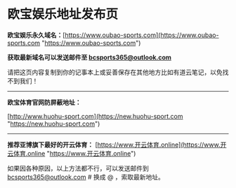 # 欧宝娱乐地址发布页
**欧宝娱乐永久域名：**[https://www.oubao-sports.com](https://www.oubao-sports.com "https://www.oubao-sports.com")

**获取最新域名可以发送邮件至 bcsports365@outlook.com**

请把这页内容复制到你的记事本上或妥善保存在其他地方比如有道云笔记，以免找不到我们！

------------

**欧宝体育官网防屏蔽地址：**

[http://www.huohu-sport.com](https://new.huohu-sport.com "https://new.huohu-sport.com")


------------

**推荐亚博旗下最好的开云体育：**
[https://www.开云体育.online](https://www.开云体育.online "https://www.开云体育.online")


如果因各种原因，以上方法都不行，可以发送邮件到 bcsports365@outlook.com  # 换成 @ ，索取最新地址。
